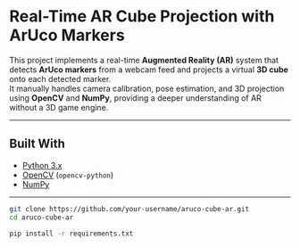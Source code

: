 # Real-Time AR Cube Projection with ArUco Markers

This project implements a real-time **Augmented Reality (AR)** system that detects **ArUco markers** from a webcam feed and projects a virtual **3D cube** onto each detected marker.  
It manually handles camera calibration, pose estimation, and 3D projection using **OpenCV** and **NumPy**, providing a deeper understanding of AR without a 3D game engine.

---

## Built With

- [Python 3.x](https://www.python.org/)
- [OpenCV](https://opencv.org/) (`opencv-python`)
- [NumPy](https://numpy.org/)

---
```bash
git clone https://github.com/your-username/aruco-cube-ar.git
cd aruco-cube-ar
```

```bash
pip install -r requirements.txt
```
